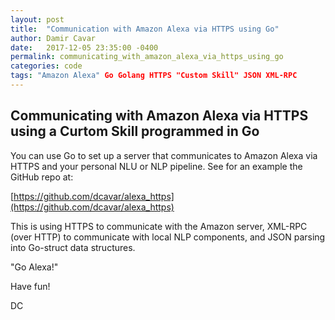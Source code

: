 ```yaml
---
layout: post
title:  "Communication with Amazon Alexa via HTTPS using Go"
author: Damir Cavar
date:   2017-12-05 23:35:00 -0400
permalink: communicating_with_amazon_alexa_via_https_using_go
categories: code
tags: "Amazon Alexa" Go Golang HTTPS "Custom Skill" JSON XML-RPC
---
```

## Communicating with Amazon Alexa via HTTPS using a Curtom Skill programmed in Go

You can use Go to set up a server that communicates to Amazon Alexa via HTTPS and your personal NLU or NLP pipeline. See for an example the GitHub repo at:

[https://github.com/dcavar/alexa_https](https://github.com/dcavar/alexa_https)

This is using HTTPS to communicate with the Amazon server, XML-RPC (over HTTP) to communicate with local NLP components, and JSON parsing into Go-struct data structures.

"Go Alexa!"

Have fun!

DC




